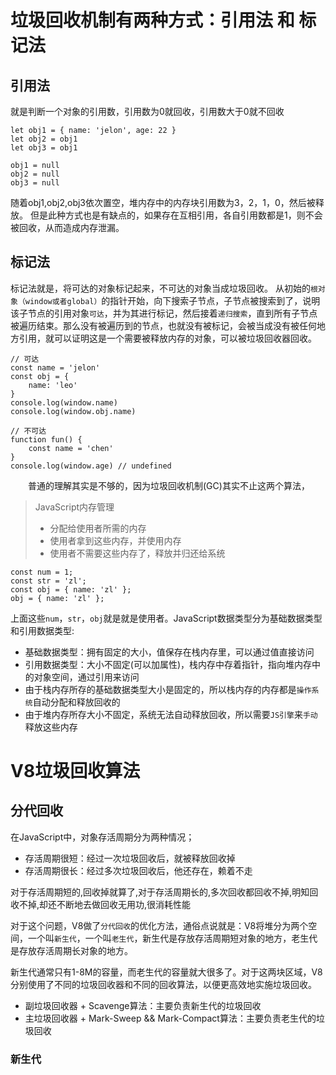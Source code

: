 # 垃圾回收机制有两种方式：引用法 和 标记法
## 引用法
就是判断一个对象的引用数，引用数为0就回收，引用数大于0就不回收

    let obj1 = { name: 'jelon', age: 22 }
    let obj2 = obj1
    let obj3 = obj1
    
    obj1 = null
    obj2 = null
    obj3 = null
随着obj1,obj2,obj3依次置空，堆内存中的内存块引用数为3，2，1，0，然后被释放。
但是此种方式也是有缺点的，如果存在互相引用，各自引用数都是1，则不会被回收，从而造成内存泄漏。

## 标记法
标记法就是，将可达的对象标记起来，不可达的对象当成垃圾回收。
从初始的`根对象（window或者global）`的指针开始，向下搜索子节点，子节点被搜索到了，说明该子节点的引用对象`可达`，并为其进行标记，然后接着`递归搜索`，直到所有子节点被遍历结束。那么没有被遍历到的节点，也就没有被标记，会被当成没有被任何地方引用，就可以证明这是一个需要被释放内存的对象，可以被垃圾回收器回收。
    
    // 可达
    const name = 'jelon'
    const obj = {
        name: 'leo'
    }
    console.log(window.name)
    console.log(window.obj.name)
    
    // 不可达
    function fun() {
        const name = 'chen'
    }
    console.log(window.age) // undefined

　　普通的理解其实是不够的，因为垃圾回收机制(GC)其实不止这两个算法，
  
> JavaScript内存管理
> * 分配给使用者所需的内存
> * 使用者拿到这些内存，并使用内存
> * 使用者不需要这些内存了，释放并归还给系统

    const num = 1;
    const str = 'zl';
    const obj = { name: 'zl' };
    obj = { name: 'zl' };
上面这些`num`，`str`，`obj`就是就是使用者。JavaScript数据类型分为基础数据类型和引用数据类型:
* 基础数据类型：拥有固定的大小，值保存在栈内存里，可以通过值直接访问
* 引用数据类型：大小不固定(可以加属性)，栈内存中存着指针，指向堆内存中的对象空间，通过引用来访问
* 由于栈内存所存的基础数据类型大小是固定的，所以栈内存的内存都是`操作系统`自动分配和释放回收的
* 由于堆内存所存大小不固定，系统无法自动释放回收，所以需要`JS引擎`来`手动`释放这些内存

# V8垃圾回收算法
## 分代回收
在JavaScript中，对象存活周期分为两种情况；
* 存活周期很短：经过一次垃圾回收后，就被释放回收掉
* 存活周期很长：经过多次垃圾回收后，他还存在，赖着不走

对于存活周期短的,回收掉就算了,对于存活周期长的,多次回收都回收不掉,明知回收不掉,却还不断地去做回收无用功,很消耗性能

对于这个问题，V8做了`分代回收`的优化方法，通俗点说就是：V8将堆分为两个空间，一个叫`新生代`，一个叫`老生代`，新生代是存放存活周期短对象的地方，老生代是存放存活周期长对象的地方。

新生代通常只有1-8M的容量，而老生代的容量就大很多了。对于这两块区域，V8分别使用了不同的垃圾回收器和不同的回收算法，以便更高效地实施垃圾回收。

* 副垃圾回收器 + Scavenge算法：主要负责新生代的垃圾回收
* 主垃圾回收器 + Mark-Sweep && Mark-Compact算法：主要负责老生代的垃圾回收

### 新生代

